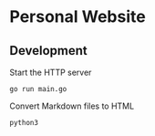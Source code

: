 # Personal Website

## Development

Start the HTTP server

```shell
go run main.go
```

Convert Markdown files to HTML

```shell
python3 
```

